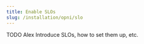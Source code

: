 ```yaml
---
title: Enable SLOs
slug: /installation/opni/slo
---
```


TODO Alex
Introduce SLOs, how to set them up, etc.